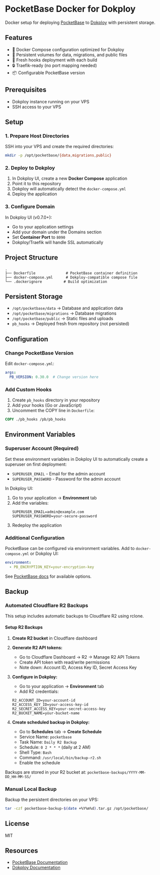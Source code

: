 # PocketBase Docker for Dokploy

Docker setup for deploying [PocketBase](https://pocketbase.io) to [Dokploy](https://dokploy.com) with persistent storage.

## Features

- 🐳 Docker Compose configuration optimized for Dokploy
- 💾 Persistent volumes for data, migrations, and public files
- 🔄 Fresh hooks deployment with each build
- 🔒 Traefik-ready (no port mapping needed)
- 📦 Configurable PocketBase version

## Prerequisites

- Dokploy instance running on your VPS
- SSH access to your VPS

## Setup

### 1. Prepare Host Directories

SSH into your VPS and create the required directories:

```bash
mkdir -p /opt/pocketbase/{data,migrations,public}
```

### 2. Deploy to Dokploy

1. In Dokploy UI, create a new **Docker Compose** application
2. Point it to this repository
3. Dokploy will automatically detect the `docker-compose.yml`
4. Deploy the application

### 3. Configure Domain

In Dokploy UI (v0.7.0+):
- Go to your application settings
- Add your domain under the Domains section
- Set **Container Port** to `8090`
- Dokploy/Traefik will handle SSL automatically

## Project Structure

```
.
├── Dockerfile              # PocketBase container definition
├── docker-compose.yml      # Dokploy-compatible compose file
└── .dockerignore          # Build optimization
```

## Persistent Storage

- `/opt/pocketbase/data` → Database and application data
- `/opt/pocketbase/migrations` → Database migrations
- `/opt/pocketbase/public` → Static files and uploads
- `pb_hooks` → Deployed fresh from repository (not persisted)

## Configuration

### Change PocketBase Version

Edit `docker-compose.yml`:

```yaml
args:
  PB_VERSION: 0.30.0  # Change version here
```

### Add Custom Hooks

1. Create `pb_hooks` directory in your repository
2. Add your hooks (Go or JavaScript)
3. Uncomment the COPY line in `Dockerfile`:

```dockerfile
COPY ./pb_hooks /pb/pb_hooks
```

## Environment Variables

### Superuser Account (Required)

Set these environment variables in Dokploy UI to automatically create a superuser on first deployment:

- `SUPERUSER_EMAIL` - Email for the admin account
- `SUPERUSER_PASSWORD` - Password for the admin account

In Dokploy UI:
1. Go to your application → **Environment** tab
2. Add the variables:
   ```
   SUPERUSER_EMAIL=admin@example.com
   SUPERUSER_PASSWORD=your-secure-password
   ```
3. Redeploy the application

### Additional Configuration

PocketBase can be configured via environment variables. Add to `docker-compose.yml` or Dokploy UI:

```yaml
environment:
  - PB_ENCRYPTION_KEY=your-encryption-key
```

See [PocketBase docs](https://pocketbase.io/docs/going-to-production/) for available options.

## Backup

### Automated Cloudflare R2 Backups

This setup includes automatic backups to Cloudflare R2 using rclone.

#### Setup R2 Backups

1. **Create R2 bucket** in Cloudflare dashboard

2. **Generate R2 API tokens:**
   - Go to Cloudflare Dashboard → R2 → Manage R2 API Tokens
   - Create API token with read/write permissions
   - Note down: Account ID, Access Key ID, Secret Access Key

3. **Configure in Dokploy:**
   - Go to your application → **Environment** tab
   - Add R2 credentials:
   ```
   R2_ACCOUNT_ID=your-account-id
   R2_ACCESS_KEY_ID=your-access-key-id
   R2_SECRET_ACCESS_KEY=your-secret-access-key
   R2_BUCKET_NAME=your-bucket-name
   ```

4. **Create scheduled backup in Dokploy:**
   - Go to **Schedules** tab → **Create Schedule**
   - Service Name: `pocketbase`
   - Task Name: `Daily R2 Backup`
   - Schedule: `0 2 * * *` (daily at 2 AM)
   - Shell Type: `Bash`
   - Command: `/usr/local/bin/backup-r2.sh`
   - Enable the schedule

Backups are stored in your R2 bucket at: `pocketbase-backups/YYYY-MM-DD_HH-MM-SS/`

### Manual Local Backup

Backup the persistent directories on your VPS:

```bash
tar -czf pocketbase-backup-$(date +%Y%m%d).tar.gz /opt/pocketbase/
```

## License

MIT

## Resources

- [PocketBase Documentation](https://pocketbase.io/docs/)
- [Dokploy Documentation](https://docs.dokploy.com/)
